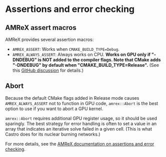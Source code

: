 # Assertions and error checking

## AMReX assert macros

AMReX provides several assertion macros:

-   `AMREX_ASSERT`: Works when ``CMAKE_BUILD_TYPE=Debug``.
-   `AMREX_ALWAYS_ASSERT`: Always works on CPU. **Works on GPU only if "-DNDEBUG" is NOT added to the compiler flags. Note that CMake adds "-DNDEBUG" by default when "CMAKE_BUILD_TYPE=Release".** (See this [GitHub discussion](https://github.com/AMReX-Codes/amrex/discussions/2648) for details.)

## Abort

Because the default CMake flags added in Release mode causes ``AMREX_ALWAYS_ASSERT`` not to function in GPU code, ``amrex::Abort`` is the best option to use if you want to abort a GPU kernel.

``amrex::Abort`` requires additional GPU register usage, so it should be used sparingly. The best strategy for error handling is often to set a value in an array that indicates an iterative solve failed in a given cell. (This is what Castro does for its nuclear burning networks.)

For more details, see the [AMReX documentation on assertions and error checking](https://amrex-codes.github.io/amrex/docs_html/GPU.html#assertions-and-error-checking).
